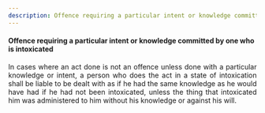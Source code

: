```yaml
---
description: Offence requiring a particular intent or knowledge committed by one who is intoxicated
---
```


#### Offence requiring a particular intent or knowledge committed by one who is intoxicated
<div style="text-align: justify">

In cases where an act done is not an offence unless done with a particular knowledge or intent, a person who does the act in a state of intoxication shall be liable to be dealt with as if he had the same knowledge as he would have had if he had not been intoxicated, unless the thing that intoxicated him was administered to him without his knowledge or against his will.

</div>
